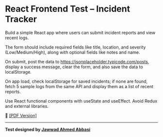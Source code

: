 # React Frontend Test – Incident Tracker

Build a simple React app where users can submit incident reports and view recent logs. 

The form should include required fields like title, location, and severity (Low/Medium/High), along with optional fields like notes and name. 

On submit, post the data to https://jsonplaceholder.typicode.com/posts, display a success message, clear the form, and also save the data to localStorage. 

On app load, check localStorage for saved incidents; if none are found, fetch 5 sample logs from the same API and display them as a list of recent reports. 

Use React functional components with useState and useEffect. 
Avoid Redux and external libraries.

📄 [[PDF Version]](./react-frontend-test-incident-tracker.pdf)

---
**Test designed by [Jawwad Ahmed Abbasi](https://www.linkedin.com/in/jaabbasi/)**